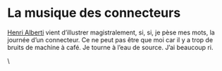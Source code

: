 # La musique des connecteurs

[Henri Alberti](http://henrialberti.blogspot.com/) vient d’illustrer magistralement, si, si, je pèse mes mots, la journée d’un connecteur. Ce ne peut pas être que moi car il y a trop de bruits de machine à café. Je tourne à l’eau de source. J’ai beaucoup ri.

\